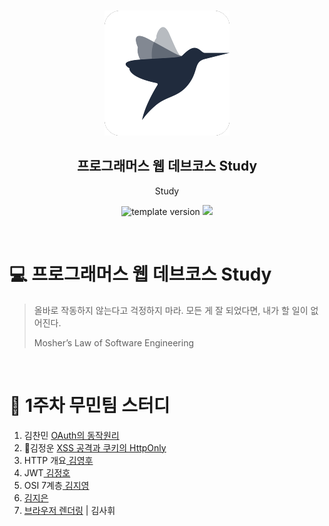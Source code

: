 <br/>
<p align="middle" >
  <img width="200px;" src="./src/images/prgms-logo.png"/>
</p>
<h2 align="middle">프로그래머스 웹 데브코스 Study</h2>
<p align="middle">Study</p>
<p align="middle">
  <img src="https://img.shields.io/badge/version-1.0.0-blue?style=flat-square" alt="template version"/>
  <img src="https://img.shields.io/badge/language-md-md.svg?style=flat-square"/>
</p>

<br/>

# 💻 프로그래머스 웹 데브코스 Study

> 올바로 작동하지 않는다고 걱정하지 마라.
> 모든 게 잘 되었다면, 내가 할 일이 없어진다.
>
> Mosher’s Law of Software Engineering

<br/>

<!-- 꾸미실 분들은 마음대로 꾸며주세요! -->

# 🚀 1주차 무민팀 스터디

<!-- * [제목](링크)하여 올려주세요 -->
1. 김찬민 [OAuth의 동작원리](https://github.com/rlacksals96/FE-August-study/blob/Week1/mooomeeen%5DStudy/OAuth_Mechanism.md) 
2. 🎸김정운 [XSS 공격과 쿠키의 HttpOnly](https://github.com/prgrms-web-devcourse/FE-August-study/blob/Week1/mooomeeen%5DStudy/%5B1%EA%B8%B0-B%5D%EA%B9%80%EC%A0%95%EC%9A%B4/xssAttack/xssAttack.md)
3. HTTP 개요[ 김영후 ]()
4. JWT[ 김정호 ]()
5. OSI 7계층[ 김지영 ]() 
6. [ 김지은 ]()
7. [브라우저 렌더링](https://github.com/prgrms-web-devcourse/FE-August-study/blob/Week1/mooomeeen%5DStudy/%5B1%EA%B8%B0-B%5D%EA%B9%80%EC%82%AC%ED%9C%98/browser_rendering.md) | 김사휘
